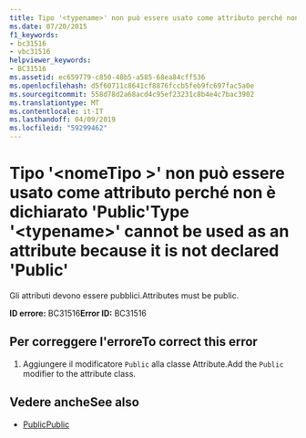 ```yaml
---
title: Tipo '<typename>' non può essere usato come attributo perché non è dichiarato 'Public'
ms.date: 07/20/2015
f1_keywords:
- bc31516
- vbc31516
helpviewer_keywords:
- BC31516
ms.assetid: ec659779-c850-48b5-a585-68ea84cff536
ms.openlocfilehash: d5f60711c8641cf8876fccb5feb9fc697fac5a0e
ms.sourcegitcommit: 558d78d2a68acd4c95ef23231c8b4e4c7bac3902
ms.translationtype: MT
ms.contentlocale: it-IT
ms.lasthandoff: 04/09/2019
ms.locfileid: "59299462"
---
```

# <a name="type-typename-cannot-be-used-as-an-attribute-because-it-is-not-declared-public"></a><span data-ttu-id="c8be7-102">Tipo '\<nomeTipo >' non può essere usato come attributo perché non è dichiarato 'Public'</span><span class="sxs-lookup"><span data-stu-id="c8be7-102">Type '\<typename>' cannot be used as an attribute because it is not declared 'Public'</span></span>
<span data-ttu-id="c8be7-103">Gli attributi devono essere pubblici.</span><span class="sxs-lookup"><span data-stu-id="c8be7-103">Attributes must be public.</span></span>  
  
 <span data-ttu-id="c8be7-104">**ID errore:** BC31516</span><span class="sxs-lookup"><span data-stu-id="c8be7-104">**Error ID:** BC31516</span></span>  
  
## <a name="to-correct-this-error"></a><span data-ttu-id="c8be7-105">Per correggere l'errore</span><span class="sxs-lookup"><span data-stu-id="c8be7-105">To correct this error</span></span>  
  
1. <span data-ttu-id="c8be7-106">Aggiungere il modificatore `Public` alla classe Attribute.</span><span class="sxs-lookup"><span data-stu-id="c8be7-106">Add the `Public` modifier to the attribute class.</span></span>  
  
## <a name="see-also"></a><span data-ttu-id="c8be7-107">Vedere anche</span><span class="sxs-lookup"><span data-stu-id="c8be7-107">See also</span></span>

- [<span data-ttu-id="c8be7-108">Public</span><span class="sxs-lookup"><span data-stu-id="c8be7-108">Public</span></span>](../../visual-basic/language-reference/modifiers/public.md)
